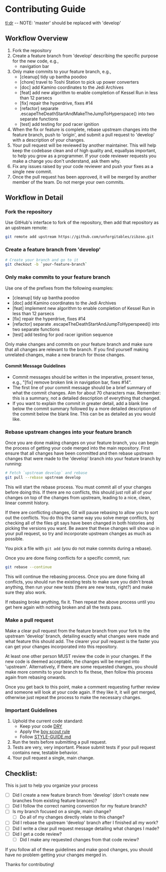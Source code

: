 # Contributing Guide

[tl;dr](http://i.imgur.com/lnxEThG.png) -- NOTE: 'master' should be replaced with 'develop'

## Workflow Overview

1. Fork the repository
1. Create a feature branch from 'develop' describing the specific purpose for the new code, e.g.,
   - navigation bar
1. Only make commits to your feature branch, e.g.,
   - [cleanup] tidy up bantha poodoo
   - [chore] travel to Toshi Station to pick up power converters
   - [doc] add Kamino coordinates to the Jedi Archives
   - [feat] add new algorithm to enable completion of Kessel Run in less than 12 parsecs
   - [fix] repair the hyperdrive, fixes #14
   - [refactor] separate .escapeTheDeathStartAndMakeTheJumpToHyperspace() into two separate functions
   - [test] add testing for pod racer ignition
1. When the fix or feature is complete, rebase upstream changes into the feature branch, push to
   'origin', and submit a pull request to 'develop' with a description of your changes.
1. Your pull request will be reviewed by another maintainer. This will help keep the codebase clean
   and of high quality and, equallyas important, to help you grow as a programmer. If your code
   reviewer requests you make a change you don't understand, ask them why.
1. Fix any issues raised by your code reviewer and push your fixes as a single new commit.
1. Once the pull request has been approved, it will be merged by another member of the team. Do not
   merge your own commits.

## Workflow in Detail

### Fork the repository

Use GitHub's interface to fork of the repository, then add that repository as an upstream remote:

```bash
git remote add upstream https://github.com/unforgitables/zibzoo.git
```

### Create a feature branch from 'develop'

```bash
# Create your branch and go to it
git checkout -b `your-feature-branch`
```

### Only make commits to your feature branch

Use one of the prefixes from the following examples:
  - [cleanup] tidy up bantha poodoo
  - [doc] add Kamino coordinates to the Jedi Archives
  - [feat] implement new algorithm to enable completion of Kessel Run in less than 12 parsecs
  - [fix] repair the hyperdrive, fixes #14
  - [refactor] separate .escapeTheDeathStartAndJumpToHyperspeed() into two separate functions
  - [test] add testing for pod racer ignition sequence

Only make changes and commits on your feature branch and make sure that all changes are relevant to
the branch. If you find yourself making unrelated changes, make a new branch for those changes.

#### Commit Message Guidelines

- Commit messages should be written in the imperative, present tense, e.g., "[fix] remove broken
  link in navigation bar, fixes #14".
- The first line of your commit message should be a brief summary of what the commit changes. Aim
  for about 70 characters max. Remember: this is a summary, not a detailed description of
  everything that changed.
- If you want to explain the commit in greater detail, add a blank line below the commit summary
  followed by a more detailed description of the commit below the blank line. This can be as
  detailed as you would like.

### Rebase upstream changes into your feature branch

Once you are done making changes on your feature branch, you can begin the process of getting your
code merged into the main repository. First ensure that all changes have been committed and then
rebase upstream changes that were made to the 'develop' branch into your feature branch by running:

```bash
# Fetch `upstream develop` and rebase
git pull --rebase upstream develop
```

This will start the rebase process. You must commit all of your changes before doing this. If there
are no conflicts, this should just roll all of your changes on top of the changes from upstream,
leading to a nice, clean, linear commit history.

If there are conflicting changes, Git will pause rebasing to allow you to sort out the conflicts.
You do this the same way you solve merge conflicts, by checking all of the files git says have been
changed in both histories and picking the versions you want. Be aware that these changes will show
up in your pull request, so try and incorporate upstream changes as much as possible.

You pick a file with `git add` (you do not make commits during a rebase).

Once you are done fixing conflicts for a specific commit, run:

```bash
git rebase --continue
```

This will continue the rebasing process. Once you are done fixing all conflicts, you should run the
existing tests to make sure you didn’t break anything, then run your new tests (there are new
tests, right?) and make sure they also work.

If rebasing broke anything, fix it. Then repeat the above process until you get here again with
nothing broken and all the tests pass.

### Make a pull request

Make a clear pull request from the feature branch from your fork to the upstream 'develop' branch,
detailing exactly what changes were made and what feature this should add. The clearer your pull
request is the faster you can get your changes incorporated into this repository.

At least one other person MUST review the code in your changes. If the new code is deemed
acceptable, the changes will be merged into 'upstream'. Alternatively, if there are some requested
changes, you should make more commits to your branch to fix these, then follow this process again
from rebasing onwards.

Once you get back to this point, make a comment requesting further review and someone will look at
your code again. If they like it, it will get merged, otherwise just repeat the process to make the
necessary changes.

### Important Guidelines

1. Uphold the current code standard:
    - Keep your code [DRY](https://en.wikipedia.org/wiki/Don%27t_repeat_yourself)
    - Apply the [boy scout rule](http://programmer.97things.oreilly.com/wiki/index.php/The_Boy_Scout_Rule)
    - Follow [STYLE-GUIDE.md](STYLE-GUIDE.md)
1. Run the tests before submitting a pull request.
1. Tests are very, very important. Please submit tests if your pull request contains new, testable
   behavior.
1. Your pull request a single, main change.

## Checklist:

This is just to help you organize your process

- [ ] Did I create a new feature branch from 'develop' (don't create new branches from existing
  feature brances)?
- [ ] Did I follow the correct naming convention for my feature branch?
- [ ] Is my branch focused on a single, main change?
  - [ ] Do all of my changes directly relate to this change?
- [ ] Did I rebase the upstream 'develop' branch after I finished all my work?
- [ ] Did I write a clear pull request message detailing what changes I made?
- [ ] Did I get a code review?
  - [ ] Did I make any requested changes from that code review?

If you follow all of these guidelines and make good changes, you should have no problem getting your
changes merged in.

Thanks for contributing!
